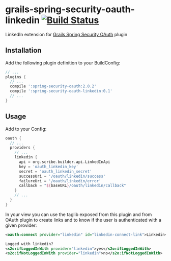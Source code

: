 grails-spring-security-oauth-linkedin [![Build Status](https://api.travis-ci.org/donbeave/grails-spring-security-oauth-linkedin.png?branch=master)](https://travis-ci.org/donbeave/grails-spring-security-oauth-linkedin)
====================================

LinkedIn extension for [Grails Spring Security OAuth][spring-security-oauth-plugin] plugin

Installation
------------

Add the following plugin definition to your BuildConfig:
```groovy
// ...
plugins {
  // ...
  compile ':spring-security-oauth:2.0.2'
  compile ':spring-security-oauth-linkedin:0.1'
  // ...
}
```

Usage
-----

Add to your Config:
```groovy
oauth {
  // ...
  providers {
    // ...
    linkedin {
      api = org.scribe.builder.api.LinkedInApi
      key = 'oauth_linkedin_key'
      secret = 'oauth_linkedin_secret'
      successUri = '/oauth/linkedin/success'
      failureUri = '/oauth/linkedin/error'
      callback = "${baseURL}/oauth/linkedin/callback"
    }
    // ...
  }
}
```

In your view you can use the taglib exposed from this plugin and from OAuth plugin to create links and to know if the user is authenticated with a given provider:
```xml
<oauth:connect provider="linkedin" id="linkedin-connect-link">Linkedin</oauth:connect>

Logged with linkedin?
<s2o:ifLoggedInWith provider="linkedin">yes</s2o:ifLoggedInWith>
<s2o:ifNotLoggedInWith provider="linkedin">no</s2o:ifNotLoggedInWith>
```

[spring-security-oauth-plugin]: https://github.com/enr/grails-spring-security-oauth
